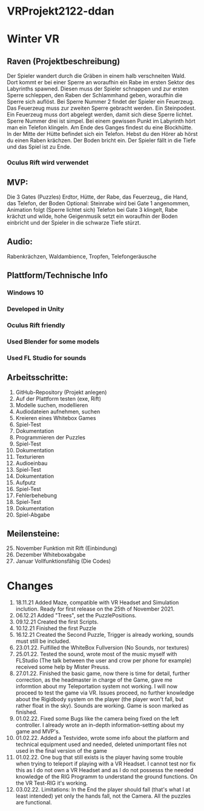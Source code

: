 # VRProjekt2122-ddan

# Winter VR

## Raven (Projektbeschreibung)


Der Spieler wandert durch die Gräben in einem halb verschneiten Wald.
Dort kommt er bei einer Sperre an woraufhin ein Rabe im ersten Sektor des Labyrinths spawned. Diesen muss der Spieler schnappen und zur ersten Sperre schleppen, den Raben der Schlammhand geben, woraufhin die Sperre sich auflöst.
Bei Sperre Nummer 2 findet der Spieler ein Feuerzeug. Das Feuerzeug muss zur zweiten Sperre gebracht werden. Ein Steinpodest. Ein Feuerzeug muss dort abgelegt werden, damit sich diese Sperre lichtet.
Sperre Nummer drei ist simpel. Bei einem gewissen Punkt im Labyrinth hört man ein Telefon klingeln. Am Ende des Ganges findest du eine Blockhütte. In der Mitte der Hütte befindet sich ein Telefon. Hebst du den Hörer ab hörst du einen Raben krächzen.
Der Boden bricht ein. Der Spieler fällt in die Tiefe und das Spiel ist zu Ende.


### Oculus Rift wird verwendet

## MVP: 
Die 3 Gates (Puzzles) Erdtor, Hütte, der Rabe, das Feuerzeug,, die Hand, das Telefon, der Boden
Optional: Steinrabe wird bei Gate 1 angenommen, Animation folgt (Sperre lichtet sich)
Telefon bei Gate 3 klingelt, Rabe krächzt und wilde, hohe Geigenmusik setzt ein woraufhin der Boden einbricht und der Spieler in die schwarze Tiefe stürzt.

## Audio: 
Rabenkrächzen, Waldambience, Tropfen, Telefongeräusche

## Plattform/Technische Info

### Windows 10
### Developed in Unity
### Oculus Rift friendly
### Used Blender for some models
### Used FL Studio for sounds


## Arbeitsschritte:
1.	GitHub-Repository (Projekt anlegen)
2.	Auf der Plattform testen (exe, Rift)
3.	Modelle suchen, modellieren
4.	Audiodateien aufnehmen, suchen
5.	Kreieren eines Whitebox Games
6.	Spiel-Test
7.	Dokumentation
8.	Programmieren der Puzzles
9.	Spiel-Test
10.	Dokumentation
11.	Texturieren
12.	Audioeinbau
13.	Spiel-Test
14.	Dokumentation
15.	Aufputz
16.	Spiel-Test
17.	Fehlerbehebung
18.	Spiel-Test
19.	Dokumentation
20.	Spiel-Abgabe

## Meilensteine:
25. November Funktion mit Rift (Einbindung)
23. Dezember Whiteboxabgabe
20. Januar Vollfunktionsfähig (Die Codes)

# Changes
1. 18.11.21 Added Maze, compatible with VR Headset and Simulation inclution. Ready for first release on the 25th of November 2021.
2. 06.12.21 Added "Trees", set the PuzzlePositions.
3. 09.12.21 Created the first Scripts.
4. 10.12.21 Finished the first Puzzle
5. 16.12.21 Created the Second Puzzle, Trigger is already working, sounds must still be included.
6. 23.01.22. Fulfilled the WhiteBox Fullversion (No Sounds, nor textures)
7. 25.01.22. Tested the sound, wrote most of the music myself with FLStudio (The talk between the user and crow per phone for example) received some help by Mister Preuss.
8. 27.01.22. Finished the basic game, now there is time for detail, further correction, as the headmaster in charge of the Game, gave me informtion about my Teleportation system not working. I will now proceed to test the game via VR. Issues proceed, no further knowledge about the Rigidbody system on the player (the player won't fall, but rather float in the sky). Sounds are working. Game is soon marked as finished.
9. 01.02.22. Fixed some Bugs like the camera being fixed on the left controller. I already wrote an in-depth information-setting about my game and MVP's.
10. 01.02.22. Added a Testvideo, wrote some info about the platform and technical equipment used and needed, deleted unimportant files not used in the final version of the game
11. 01.02.22. One bug that still exists is the player having some trouble when trying to teleport if playing with a VR Headset. I cannot test nor fix this as I do not own a VR Headset and as I do not possesss the needed knowledge of the RIG Programm to understand the ground functions. On the VR Test-RIG it's working.
12. 03.02.22. Limitations: In the End the player should fall (that's what I at least intended) yet only the hands fall, not the Camera. All the puzzles are functional.
